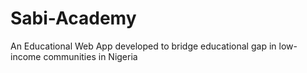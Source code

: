 # Sabi-Academy
An Educational Web App developed to bridge educational gap in low-income communities in Nigeria
